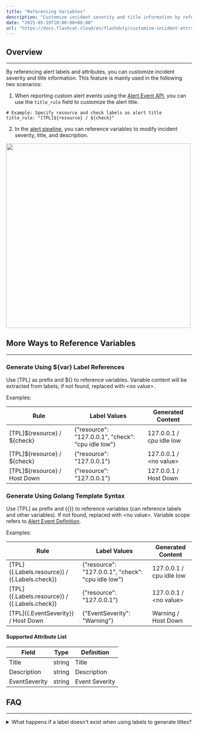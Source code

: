 ```yaml
---
title: "Referencing Variables"
description: "Customize incident severity and title information by referencing alert labels and attributes"
date: "2025-05-19T10:00:00+08:00"
url: "https://docs.flashcat.cloud/en/flashduty/customize-incident-attrs"
---
```


## Overview
---

By referencing alert labels and attributes, you can customize incident severity and title information. This feature is mainly used in the following two scenarios:

1. When reporting custom alert events using the [Alert Event API](https://developer-en.flashcat.cloud/en/flashduty/event-api/alert-event?nav=01JCQ7A4N4WRWNXW8EWEHXCMF5), you can use the `title_rule` field to customize the alert title.

```
# Example: Specify resource and check labels as alert title
title_rule: "[TPL]${resource} / ${check}"
```

2. In the [alert pipeline](https://docs.flashcat.cloud/en/flashduty/alert-pipelines?nav=01JCQ7A4N4WRWNXW8EWEHXCMF5), you can reference variables to modify incident severity, title, and description.

<img src="https://download.flashcat.cloud/flashduty/doc/zh/fd/bianliang-1.png"  width=500 />


## More Ways to Reference Variables
---

### Generate Using \${var} Label References

Use [TPL] as prefix and \${} to reference variables. Variable content will be extracted from labels; if not found, replaced with \<no value\>.

Examples:

| Rule | Label Values | Generated Content |
| --- | ---| ---- |
|[TPL]\${resource} / \${check}| {"resource": "127.0.0.1", "check": "cpu idle low"} | 127.0.0.1 / cpu idle low |
|[TPL]\${resource} / \${check} | {"resource": "127.0.0.1"} | 127.0.0.1 / \<no value\> |
|[TPL]\${resource} / Host Down | {"resource": "127.0.0.1"} | 127.0.0.1 / Host Down |


### Generate Using Golang Template Syntax

Use [TPL] as prefix and {{}} to reference variables (can reference labels and other variables). If not found, replaced with \<no value\>. Variable scope refers to [Alert Event Definition](#AlertEvent).

Examples:

| Rule | Label Values | Generated Content |
| --- | ---| ---- |
|[TPL]{{.Labels.resource}} / {{.Labels.check}}| {"resource": "127.0.0.1", "check": "cpu idle low"} | 127.0.0.1 / cpu idle low |
|[TPL]{{.Labels.resource}} / {{.Labels.check}} | {"resource": "127.0.0.1"} | 127.0.0.1 / \<no value\> |
|[TPL]{{.EventSeverity}} / Host Down | {"EventSeverity": "Warning"} | Warning / Host Down |

#### Supported Attribute List

| Field | Type | Definition |
| --- | ---| ---- |
|  Title   |   string  |   Title  |
|  Description  |  string   |  Description   |
|  EventSeverity  |  string   |  Event Severity  |


## FAQ
---

<details>
  <summary>What happens if a label doesn't exist when using labels to generate titles?</summary>
  
  It depends on which variable retrieval method you use. The title might retain the original variable information or use \<no value\> as a replacement.
  
  Even if variables cannot be retrieved, it won't affect alert generation. You can debug with confidence.
</details>